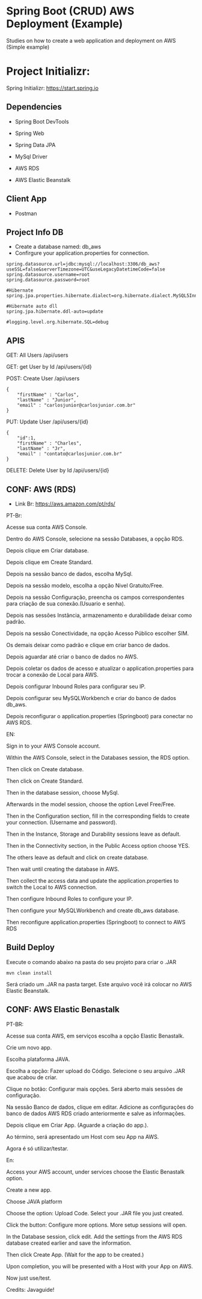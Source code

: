# Spring Boot (CRUD) AWS Deployment (Example)

Studies on how to create a web application and deployment on AWS (Simple example)


# Project Initializr:

Spring Initializr: https://start.spring.io

## Dependencies
- Spring Boot DevTools
- Spring Web
- Spring Data JPA
- MySql Driver 


- AWS RDS
- AWS Elastic Beanstalk

## Client App
- Postman

## Project Info DB
- Create a database named: db_aws
- Confirgure your application.properties for connection.

```
spring.datasource.url=jdbc:mysql://localhost:3306/db_aws?useSSL=false&serverTimezone=UTC&useLegacyDatetimeCode=false
spring.datasource.username=root
spring.datasource.password=root

#Hibernate
spring.jpa.properties.hibernate.dialect=org.hibernate.dialect.MySQL5InnoDBDialect

#Hibernate auto dll
spring.jpa.hibernate.ddl-auto=update

#logging.level.org.hibernate.SQL=debug

```


## APIS


GET: All Users
/api/users

GET: get User by Id
/api/users/{id}

POST: Create User
/api/users
```
{
    "firstName" : "Carlos",
    "lastName" : "Junior",
    "email" : "carlosjunior@carlosjunior.com.br"
}
```

PUT: Update User
/api/users/{id}
```
{
    "id":1,
    "firstName" : "Charles",
    "lastName" : "Jr",
    "email" : "contato@carlosjunior.com.br"
}
```

DELETE: Delete User by Id
/api/users/{id}



## CONF: AWS (RDS) 

- Link Br: https://aws.amazon.com/pt/rds/

PT-Br:

Acesse sua conta AWS Console.

Dentro do AWS Console, selecione na sessão Databases, a opção RDS. 

Depois clique em Criar database.

Depois clique em Create Standard.

Depois na sessão banco de dados, escolha MySql.

Depois na sessão modelo, escolha a opção Nivel Gratuito/Free.

Depois na sessão Configuração, preencha os campos correspondentes para criação de sua conexão.(Usuario e senha).

Depois nas sessões Instância, armazenamento e durabilidade deixar como padrão.

Depois na sessão Conectividade, na opção Acesso Público escolher SIM.

Os demais deixar como padrão e clique em criar banco de dados.

Depois aguardar até criar o banco de dados no AWS.

Depois coletar os dados de acesso e atualizar o application.properties para trocar a conexão de Local para AWS.

Depois configurar Inbound Roles para configurar seu IP. 

Depois configurar seu MySQLWorkbench e criar do banco de dados db_aws.

Depois reconfigurar o application.properties (Springboot) para conectar no AWS RDS.



EN: 

Sign in to your AWS Console account.

Within the AWS Console, select in the Databases session, the RDS option.

Then click on Create database.

Then click on Create Standard.

Then in the database session, choose MySql.

Afterwards in the model session, choose the option Level Free/Free.

Then in the Configuration section, fill in the corresponding fields to create your connection. (Username and password).

Then in the Instance, Storage and Durability sessions leave as default.

Then in the Connectivity section, in the Public Access option choose YES.

The others leave as default and click on create database.

Then wait until creating the database in AWS.

Then collect the access data and update the application.properties to switch the Local to AWS connection.

Then configure Inbound Roles to configure your IP.

Then configure your MySQLWorkbench and create db_aws database.

Then reconfigure application.properties (Springboot) to connect to AWS RDS




## Build Deploy

Execute o comando abaixo na pasta do seu projeto para criar o .JAR

```
mvn clean install
```

Será criado um .JAR na pasta target. Este arquivo você irá colocar no AWS Elastic Beanstalk.


## CONF: AWS Elastic Benastalk

PT-BR:

Acesse sua conta AWS, em serviços escolha a opção Elastic Benastalk.

Crie um novo app.

Escolha plataforma JAVA.

Escolha a opção: Fazer upload do Código.  Selecione o seu arquivo .JAR que acabou de criar.

Clique no botão: Configurar mais opções. Será aberto mais sessões de configuração.

Na sessão Banco de dados, clique em editar. Adicione as configurações do banco de dados AWS RDS criado anteriormente e salve as informações.

Depois clique em Criar App. (Aguarde a criação do app.).

Ao término, será apresentado um Host com seu App na AWS. 

Agora é só utilizar/testar.



En:

Access your AWS account, under services choose the Elastic Benastalk option.

Create a new app.

Choose JAVA platform

Choose the option: Upload Code. Select your .JAR file you just created.

Click the button: Configure more options. More setup sessions will open.

In the Database session, click edit. Add the settings from the AWS RDS database created earlier and save the information.

Then click Create App. (Wait for the app to be created.)

Upon completion, you will be presented with a Host with your App on AWS.

Now just use/test.






Credits: Javaguide!